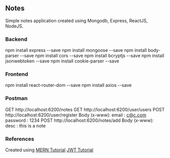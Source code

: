 ## Notes

Simple notes application created using Mongodb, Express, ReactJS, NodeJS.

### Backend

npm install express --save
npm install mongoose --save
npm install body-parser --save
npm install cors --save
npm install bcryptjs --save
npm install jsonwebtoken --save
npm install cookie-parser --save

### Frontend

npm install react-router-dom --save
npm install axios --save

### Postman

GET http://localhost:6200/notes
GET http://localhost:6200/user/users
POST http://localhost:6200/user/register
  Body (x-www):
    email : c@c.com
    password : 1234
POST http://localhost:6200/notes/add
  Body (x-www):
    desc : this is a note

### References

Created using [MERN Tutorial](https://medium.com/codebase/series-mern-from-scratch-to-a-robust-solution-1af15204e281)
[JWT Tutorial](https://medium.com/@faizanv/authentication-for-your-react-and-express-application-w-json-web-tokens-923515826e0#4010)
